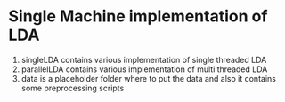 # Single Machine implementation of LDA

1. singleLDA contains various implementation of single threaded LDA
2. parallelLDA contains various implementation of multi threaded LDA
3. data is a placeholder folder where to put the data and also it  contains some  preprocessing scripts
